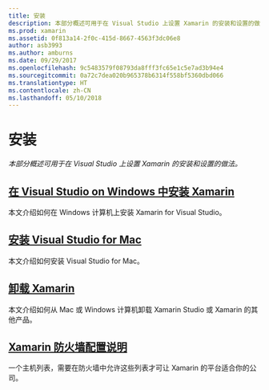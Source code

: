 ```yaml
---
title: 安装
description: 本部分概述可用于在 Visual Studio 上设置 Xamarin 的安装和设置的做法。
ms.prod: xamarin
ms.assetid: 0f813a14-2f0c-415d-8667-4563f3dc06e8
author: asb3993
ms.author: amburns
ms.date: 09/29/2017
ms.openlocfilehash: 9c5483579f08793da8fff3fc65e1c5e7ad3b94e4
ms.sourcegitcommit: 0a72c7dea020b965378b6314f558bf5360dbd066
ms.translationtype: HT
ms.contentlocale: zh-CN
ms.lasthandoff: 05/10/2018
---
```

# <a name="installation"></a>安装

_本部分概述可用于在 Visual Studio 上设置 Xamarin 的安装和设置的做法。_

##  <a name="installing-xamarin-in-visual-studio-on-windowscross-platformget-startedinstallationwindowsmd"></a>[在 Visual Studio on Windows 中安装 Xamarin](~/cross-platform/get-started/installation/windows.md)

本文介绍如何在 Windows 计算机上安装 Xamarin for Visual Studio。

##  <a name="installing-visual-studio-for-macvisualstudiomacinstallation"></a>[安装 Visual Studio for Mac](/visualstudio/mac/installation/)

本文介绍如何安装 Visual Studio for Mac。

##  <a name="uninstalling-xamarincross-platformget-startedinstallationuninstalling-xamarinmd"></a>[卸载 Xamarin](~/cross-platform/get-started/installation/uninstalling-xamarin.md)

本文介绍如何从 Mac 或 Windows 计算机卸载 Xamarin Studio 或 Xamarin 的其他产品。

##  <a name="xamarin-firewall-configuration-instructionsfirewallmd"></a>[Xamarin 防火墙配置说明](firewall.md)

一个主机列表，需要在防火墙中允许这些列表才可让 Xamarin 的平台适合你的公司。
